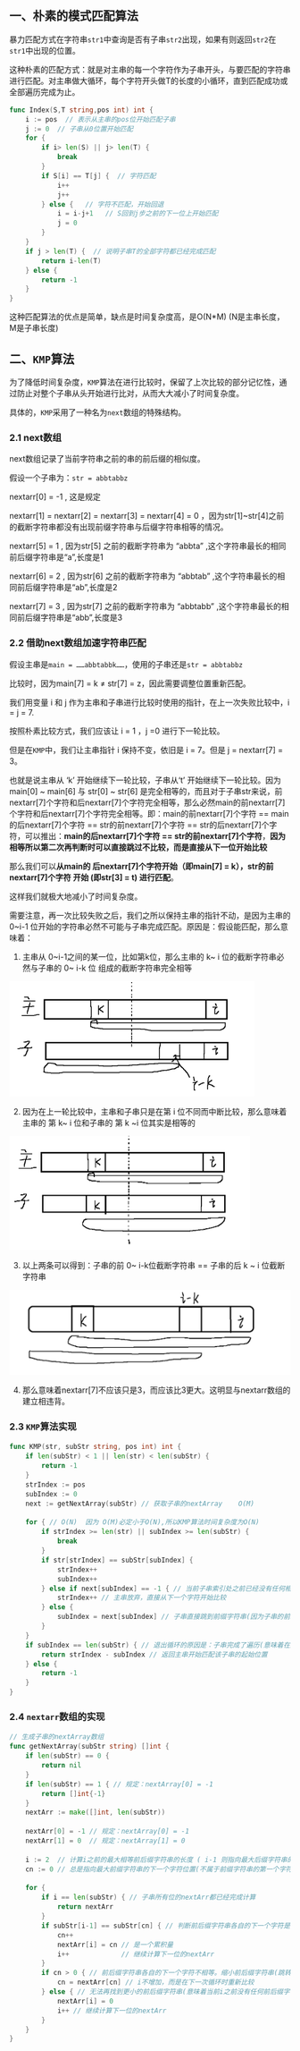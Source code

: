 ## 一、朴素的模式匹配算法

​	暴力匹配方式在字符串`str1`中查询是否有子串`str2`出现，如果有则返回`str2`在`str1`中出现的位置。

​	这种朴素的匹配方式：就是对主串的每一个字符作为子串开头，与要匹配的字符串进行匹配。对主串做大循环，每个字符开头做T的长度的小循环，直到匹配成功或全部遍历完成为止。

```go
func Index(S,T string,pos int) int {
    i := pos  // 表示从主串的pos位开始匹配子串
    j := 0  // 子串从0位置开始匹配
    for {
        if i> len(S) || j> len(T) {
            break
        }
        if S[i] == T[j] {  // 字符匹配
            i++
            j++
        } else {   // 字符不匹配，开始回退
            i = i-j+1   // S回到j步之前的下一位上开始匹配
            j = 0
        }
    }
    if j > len(T) {  // 说明子串T的全部字符都已经完成匹配
        return i-len(T)
    } else {
        return -1
    }
}
```

这种匹配算法的优点是简单，缺点是时间复杂度高，是O(N*M)  (N是主串长度，M是子串长度)

## 二、`KMP`算法

​	为了降低时间复杂度，`KMP`算法在进行比较时，保留了上次比较的部分记忆性，通过防止对整个子串从头开始进行比对，从而大大减小了时间复杂度。

​	具体的，`KMP`采用了一种名为`next`数组的特殊结构。

### 2.1 next数组

next数组记录了当前字符串之前的串的前后缀的相似度。

假设一个子串为：`str = abbtabbz`

nextarr[0] = -1   , 这是规定

nextarr[1] = nextarr[2] = nextarr[3] = nextarr[4] = 0   ，因为str[1]~str[4]之前的截断字符串都没有出现前缀字符串与后缀字符串相等的情况。

nextarr[5] = 1  , 因为str[5] 之前的截断字符串为 “abbta”  ,这个字符串最长的相同前后缀字符串是“a”,长度是1

nextarr[6] = 2  , 因为str[6] 之前的截断字符串为 “abbtab”  ,这个字符串最长的相同前后缀字符串是“ab”,长度是2

nextarr[7] = 3  , 因为str[7] 之前的截断字符串为 “abbtabb”  ,这个字符串最长的相同前后缀字符串是“abb”,长度是3

### 2.2 借助next数组加速字符串匹配

假设主串是`main = ……abbtabbk……`，使用的子串还是`str = abbtabbz`

比较时，因为main[7] = k  ≠ str[7] = z，因此需要调整位置重新匹配。

我们用变量 i 和 j 作为主串和子串进行比较时使用的指针，在上一次失败比较中，i = j = 7.

按照朴素比较方式，我们应该让 i = 1 ，j =0 进行下一轮比较。

但是在`KMP`中，我们让主串指针 i 保持不变，依旧是 i = 7。但是 j = nextarr[7] = 3。

也就是说主串从 ‘k’ 开始继续下一轮比较，子串从‘t’ 开始继续下一轮比较。因为main[0] ~ main[6] 与 str[0] ~ str[6] 是完全相等的，而且对于子串str来说，前nextarr[7]个字符和后nextarr[7]个字符完全相等，那么必然main的前nextarr[7]个字符和后nextarr[7]个字符完全相等。即：main的前nextarr[7]个字符 == main的后nextarr[7]个字符 == str的前nextarr[7]个字符 == str的后nextarr[7]个字符，可以推出：**main的后nextarr[7]个字符  == str的前nextarr[7]个字符**，**因为相等所以第二次再判断时可以直接跳过不比较，而是直接从下一位开始比较**

那么我们可以**从main的 后nextarr[7]个字符开始（即main[7] = k），str的前nextarr[7]个字符 开始 (即str[3] = t) 进行匹配**。

这样我们就极大地减小了时间复杂度。

需要注意，再一次比较失败之后，我们之所以保持主串的指针不动，是因为主串的 0~i-1 位开始的字符串必然不可能与子串完成匹配。原因是：假设能匹配，那么意味着：

1. 主串从  0~i-1之间的某一位，比如第k位，那么主串的 k~ i 位的截断字符串必然与子串的 0~ i-k 位  组成的截断字符串完全相等

<img src="19.KMP算法.assets/image-20230527202730701.png" alt="image-20230527202730701" style="zoom:50%;" />

2. 因为在上一轮比较中，主串和子串只是在第 i 位不同而中断比较，那么意味着主串的 第 k~ i 位和子串的 第 k ~i 位其实是相等的

<img src="19.KMP算法.assets/image-20230527202942653.png" alt="image-20230527202942653" style="zoom:50%;" />

3. 以上两条可以得到：子串的前 0~ i-k位截断字符串 == 子串的后 k ~ i 位截断字符串

<img src="19.KMP算法.assets/image-20230527203252674.png" alt="image-20230527203252674" style="zoom:50%;" />

4. 那么意味着nextarr[7]不应该只是3，而应该比3更大。这明显与nextarr数组的建立相违背。

### 2.3 `KMP`算法实现

```go
func KMP(str, subStr string, pos int) int {
	if len(subStr) < 1 || len(str) < len(subStr) {
		return -1
	}
	strIndex := pos
	subIndex := 0
	next := getNextArray(subStr) // 获取子串的nextArray    O(M)

	for { // O(N)  因为 O(M)必定小于O(N),所以KMP算法时间复杂度为O(N)
		if strIndex >= len(str) || subIndex >= len(subStr) {
			break
		}
		if str[strIndex] == subStr[subIndex] {
			strIndex++
			subIndex++
		} else if next[subIndex] == -1 { // 当前子串索引处之前已经没有任何相等的前后缀子串,而且来到了 subIndex == 0 ，即子串的起始位置
			strIndex++ // 主串放弃，直接从下一个字符开始比较
		} else {
			subIndex = next[subIndex] // 子串直接跳到前缀字符串(因为子串的前缀字符串必定和主串的后缀字符串相等，而且是最大的前后缀字符串)之后开始进行比较
		}
	}
	if subIndex == len(subStr) { // 退出循环的原因是：子串完成了遍历(意味着在主串中完成了匹配)
		return strIndex - subIndex // 返回主串开始匹配该子串的起始位置
	} else {
		return -1
	}
}
```

### 2.4 `nextarr`数组的实现

```go
// 生成子串的nextArray数组
func getNextArray(subStr string) []int {
	if len(subStr) == 0 {
		return nil
	}
	if len(subStr) == 1 { // 规定：nextArray[0] = -1
		return []int{-1}
	}
	nextArr := make([]int, len(subStr))

	nextArr[0] = -1 // 规定：nextArray[0] = -1
	nextArr[1] = 0  // 规定：nextArray[1] = 0

	i := 2  // 计算i之前的最大相等前后缀字符串的长度 ( i-1 则指向最大后缀字符串的下一个字符位置)
	cn := 0 // 总是指向最大前缀字符串的下一个字符位置(不属于前缀字符串的第一个字符)

	for {
		if i == len(subStr) { // 子串所有位的nextArr都已经完成计算
			return nextArr
		}
		if subStr[i-1] == subStr[cn] { // 判断前后缀字符串各自的下一个字符是否相等，相等则进行前后缀字符串的扩大
			cn++
			nextArr[i] = cn // 是一个累积量
			i++             // 继续计算下一位的nextArr
		}
		if cn > 0 { // 前后缀字符串各自的下一个字符不相等。缩小前后缀字符串(跳转到之前(上一个)的最大前缀字符串处进行比较)
			cn = nextArr[cn] // i不增加，而是在下一次循环时重新比较
		} else { // 无法再找到更小的前后缀字符串(意味着当前i之前没有任何前后缀字符串相等)
			nextArr[i] = 0
			i++ // 继续计算下一位的nextArr
		}
	}
}
```

